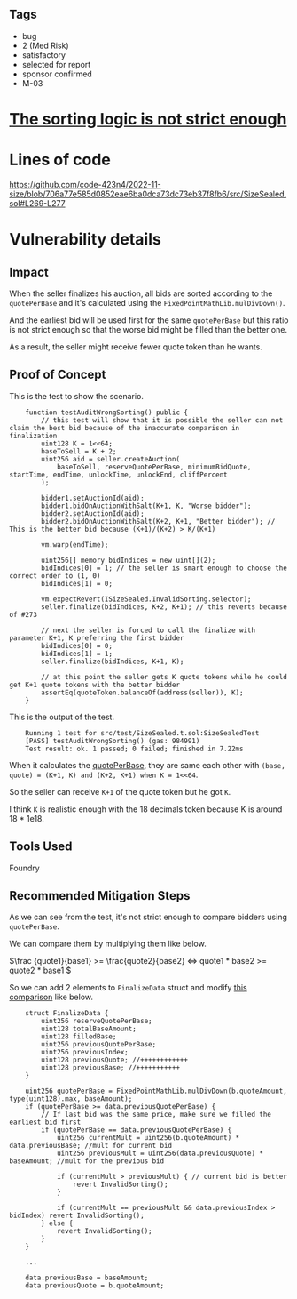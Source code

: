 ## Tags

- bug
- 2 (Med Risk)
- satisfactory
- selected for report
- sponsor confirmed
- M-03

# [The sorting logic is not strict enough](https://github.com/code-423n4/2022-11-size-findings/issues/97) 

# Lines of code

https://github.com/code-423n4/2022-11-size/blob/706a77e585d0852eae6ba0dca73dc73eb37f8fb6/src/SizeSealed.sol#L269-L277


# Vulnerability details

## Impact
When the seller finalizes his auction, all bids are sorted according to the `quotePerBase` and it's calculated using the `FixedPointMathLib.mulDivDown()`.

And the earliest bid will be used first for the same `quotePerBase` but this ratio is not strict enough so that the worse bid might be filled than the better one.

As a result, the seller might receive fewer quote token than he wants.

## Proof of Concept
This is the test to show the scenario.

```solidity
    function testAuditWrongSorting() public {
        // this test will show that it is possible the seller can not claim the best bid because of the inaccurate comparison in finalization
        uint128 K = 1<<64;
        baseToSell = K + 2;
        uint256 aid = seller.createAuction(
            baseToSell, reserveQuotePerBase, minimumBidQuote, startTime, endTime, unlockTime, unlockEnd, cliffPercent
        );

        bidder1.setAuctionId(aid);
        bidder1.bidOnAuctionWithSalt(K+1, K, "Worse bidder");
        bidder2.setAuctionId(aid);
        bidder2.bidOnAuctionWithSalt(K+2, K+1, "Better bidder"); // This is the better bid because (K+1)/(K+2) > K/(K+1)

        vm.warp(endTime);

        uint256[] memory bidIndices = new uint[](2);
        bidIndices[0] = 1; // the seller is smart enough to choose the correct order to (1, 0)
        bidIndices[1] = 0;

        vm.expectRevert(ISizeSealed.InvalidSorting.selector);
        seller.finalize(bidIndices, K+2, K+1); // this reverts because of #273

        // next the seller is forced to call the finalize with parameter K+1, K preferring the first bidder
        bidIndices[0] = 0;
        bidIndices[1] = 1;
        seller.finalize(bidIndices, K+1, K);

        // at this point the seller gets K quote tokens while he could get K+1 quote tokens with the better bidder
        assertEq(quoteToken.balanceOf(address(seller)), K);
    }
```

This is the output of the test.

```solidity
    Running 1 test for src/test/SizeSealed.t.sol:SizeSealedTest
    [PASS] testAuditWrongSorting() (gas: 984991)
    Test result: ok. 1 passed; 0 failed; finished in 7.22ms
```

When it calculates the [quotePerBase](https://github.com/code-423n4/2022-11-size/blob/706a77e585d0852eae6ba0dca73dc73eb37f8fb6/src/SizeSealed.sol#L269), they are same each other with `(base, quote) = (K+1, K) and (K+2, K+1) when K = 1<<64`.

So the seller can receive `K+1` of the quote token but he got `K`.

I think `K` is realistic enough with the 18 decimals token because K is around 18 * 1e18.

## Tools Used
Foundry

## Recommended Mitigation Steps
As we can see from the test, it's not strict enough to compare bidders using `quotePerBase`.

We can compare them by multiplying them like below.

$\frac {quote1}{base1} >= \frac{quote2}{base2} <=> quote1 * base2 >= quote2 * base1 $

So we can add 2 elements to `FinalizeData` struct and modify [this comparison](https://github.com/code-423n4/2022-11-size/blob/706a77e585d0852eae6ba0dca73dc73eb37f8fb6/src/SizeSealed.sol#L269-L277) like below.

```solidity
    struct FinalizeData {
        uint256 reserveQuotePerBase;
        uint128 totalBaseAmount;
        uint128 filledBase;
        uint256 previousQuotePerBase;
        uint256 previousIndex;
        uint128 previousQuote; //++++++++++++
        uint128 previousBase; //+++++++++++
    }
```

```solidity
    uint256 quotePerBase = FixedPointMathLib.mulDivDown(b.quoteAmount, type(uint128).max, baseAmount);
    if (quotePerBase >= data.previousQuotePerBase) {
        // If last bid was the same price, make sure we filled the earliest bid first
        if (quotePerBase == data.previousQuotePerBase) {
            uint256 currentMult = uint256(b.quoteAmount) * data.previousBase; //mult for current bid
            uint256 previousMult = uint256(data.previousQuote) * baseAmount; //mult for the previous bid

            if (currentMult > previousMult) { // current bid is better
                revert InvalidSorting();    
            }

            if (currentMult == previousMult && data.previousIndex > bidIndex) revert InvalidSorting();
        } else {
            revert InvalidSorting();
        }
    }

    ...

    data.previousBase = baseAmount;
    data.previousQuote = b.quoteAmount;
```